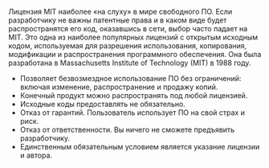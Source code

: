 Лицензия MIT наиболее «на слуху» в мире свободного ПО. Если разработчику не важны патентные права и в каком виде будет распространятся его код, оказавшись в сети, выбор часто падает на MIT. Это одна из наиболее популярных лицензий с открытым исходным кодом, используемая для разрешения использования, копирования, модификации и распространения программного обеспечения. Она была разработана в Massachusetts Institute of Technology (MIT) в 1988 году.

- Позволяет безвозмездное использование ПО без ограничений: включая изменение, распространение и продажу копий.  
- Конечный продукт можно распространять под любой лицензией.
- Исходные коды предоставлять не обязательно.
- Отказ от гарантий. Пользователь использует ПО на свой страх и риск.
- Отказ от ответственности. Вы ничего не сможете предъявить разработчику.
- Единственным обязательным условием является указание лицензии и автора.